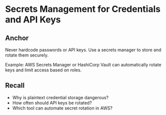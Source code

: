 # Secrets Management for Credentials and API Keys

## Anchor
Never hardcode passwords or API keys. Use a secrets manager to store and rotate them securely.

Example: AWS Secrets Manager or HashiCorp Vault can automatically rotate keys and limit access based on roles.

## Recall
- Why is plaintext credential storage dangerous?
- How often should API keys be rotated?
- Which tool can automate secret rotation in AWS?